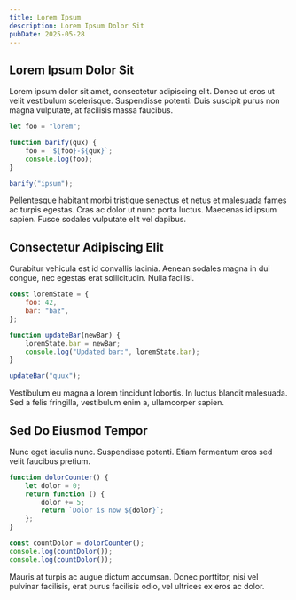 ```yaml
---
title: Lorem Ipsum
description: Lorem Ipsum Dolor Sit
pubDate: 2025-05-28
---
```


## Lorem Ipsum Dolor Sit

Lorem ipsum dolor sit amet, consectetur adipiscing elit. Donec ut eros ut velit vestibulum scelerisque. Suspendisse potenti. Duis suscipit purus non magna vulputate, at facilisis massa faucibus.

```js
let foo = "lorem";

function barify(qux) {
    foo = `${foo}-${qux}`;
    console.log(foo);
}

barify("ipsum");
```

Pellentesque habitant morbi tristique senectus et netus et malesuada fames ac turpis egestas. Cras ac dolor ut nunc porta luctus. Maecenas id ipsum sapien. Fusce sodales vulputate elit vel dapibus.

## Consectetur Adipiscing Elit

Curabitur vehicula est id convallis lacinia. Aenean sodales magna in dui congue, nec egestas erat sollicitudin. Nulla facilisi.

```js
const loremState = {
    foo: 42,
    bar: "baz",
};

function updateBar(newBar) {
    loremState.bar = newBar;
    console.log("Updated bar:", loremState.bar);
}

updateBar("quux");
```

Vestibulum eu magna a lorem tincidunt lobortis. In luctus blandit malesuada. Sed a felis fringilla, vestibulum enim a, ullamcorper sapien.

## Sed Do Eiusmod Tempor

Nunc eget iaculis nunc. Suspendisse potenti. Etiam fermentum eros sed velit faucibus pretium.

```js
function dolorCounter() {
    let dolor = 0;
    return function () {
        dolor += 5;
        return `Dolor is now ${dolor}`;
    };
}

const countDolor = dolorCounter();
console.log(countDolor());
console.log(countDolor());
```

Mauris at turpis ac augue dictum accumsan. Donec porttitor, nisi vel pulvinar facilisis, erat purus facilisis odio, vel ultrices ex eros ac dolor.
